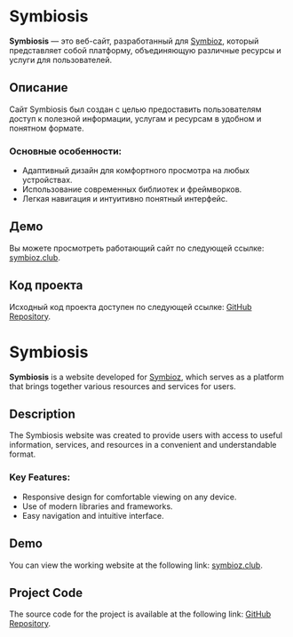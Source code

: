 # Symbiosis

**Symbiosis** — это веб-сайт, разработанный для [Symbioz](https://symbioz.club/), который представляет собой платформу, объединяющую различные ресурсы и услуги для пользователей. 

## Описание

Сайт Symbiosis был создан с целью предоставить пользователям доступ к полезной информации, услугам и ресурсам в удобном и понятном формате. 
### Основные особенности:

- Адаптивный дизайн для комфортного просмотра на любых устройствах.
- Использование современных библиотек и фреймворков.
- Легкая навигация и интуитивно понятный интерфейс.

## Демо

Вы можете просмотреть работающий сайт по следующей ссылке: [symbioz.club](https://symbioz.club/).

## Код проекта

Исходный код проекта доступен по следующей ссылке: [GitHub Repository](https://lelyaler.github.io/Symbiosis/).


# Symbiosis

**Symbiosis** is a website developed for [Symbioz](https://symbioz.club/), which serves as a platform that brings together various resources and services for users.

## Description

The Symbiosis website was created to provide users with access to useful information, services, and resources in a convenient and understandable format. 

### Key Features:

- Responsive design for comfortable viewing on any device.
- Use of modern libraries and frameworks.
- Easy navigation and intuitive interface.

## Demo

You can view the working website at the following link: [symbioz.club](https://symbioz.club/).

## Project Code

The source code for the project is available at the following link: [GitHub Repository](https://lelyaler.github.io/Symbiosis/).



